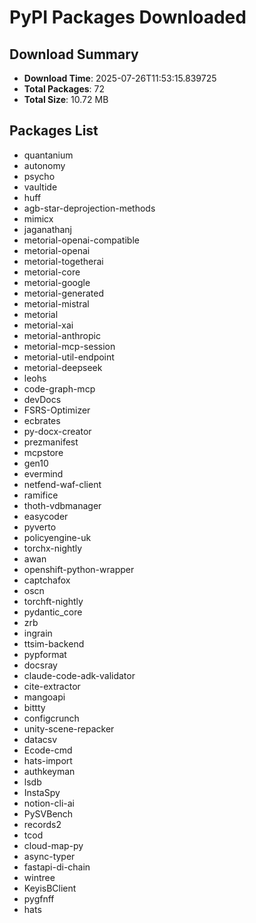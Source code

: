 # PyPI Packages Downloaded

## Download Summary
- **Download Time**: 2025-07-26T11:53:15.839725
- **Total Packages**: 72
- **Total Size**: 10.72 MB

## Packages List
- quantanium
- autonomy
- psycho
- vaultide
- huff
- agb-star-deprojection-methods
- mimicx
- jaganathanj
- metorial-openai-compatible
- metorial-openai
- metorial-togetherai
- metorial-core
- metorial-google
- metorial-generated
- metorial-mistral
- metorial
- metorial-xai
- metorial-anthropic
- metorial-mcp-session
- metorial-util-endpoint
- metorial-deepseek
- leohs
- code-graph-mcp
- devDocs
- FSRS-Optimizer
- ecbrates
- py-docx-creator
- prezmanifest
- mcpstore
- gen10
- evermind
- netfend-waf-client
- ramifice
- thoth-vdbmanager
- easycoder
- pyverto
- policyengine-uk
- torchx-nightly
- awan
- openshift-python-wrapper
- captchafox
- oscn
- torchft-nightly
- pydantic_core
- zrb
- ingrain
- ttsim-backend
- pypformat
- docsray
- claude-code-adk-validator
- cite-extractor
- mangoapi
- bittty
- configcrunch
- unity-scene-repacker
- datacsv
- Ecode-cmd
- hats-import
- authkeyman
- lsdb
- InstaSpy
- notion-cli-ai
- PySVBench
- records2
- tcod
- cloud-map-py
- async-typer
- fastapi-di-chain
- wintree
- KeyisBClient
- pygfnff
- hats
